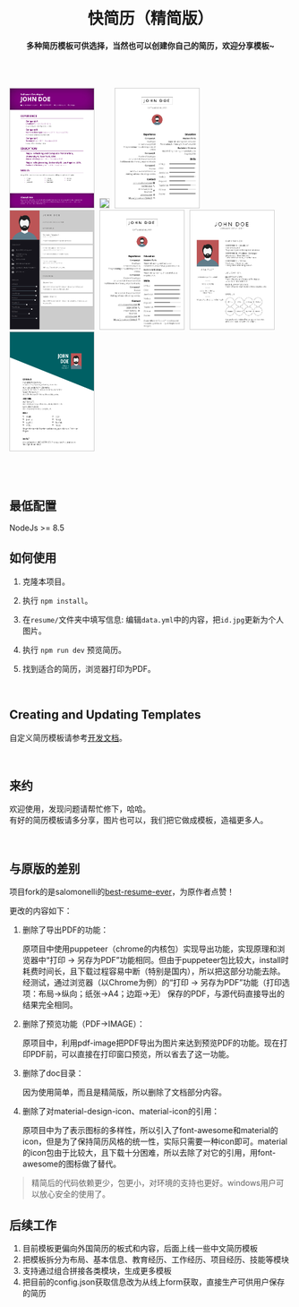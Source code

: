 <h1 align="center">
  <br>
  快简历（精简版）
  <br>
</h1>

<h4 align="center">
  多种简历模板可供选择，当然也可以创建你自己的简历，欢迎分享模板~
</h4>

<br>
<br>

<p align="left">
<img src="src/assets/preview/resume-purple.png" width="150" style="margin-right:5px; border: 1px solid #ccc;" />
<img src="src/assets/preview/resume-side-bar-rtl.png" width="150" style="margin-right:5px; border: 1px solid #ccc;" />
<img src="src/assets/preview/resume-left-right-rtl.png" width="150" style="margin-right:5px; border: 1px solid #ccc;" />
<img src="src/assets/preview/resume-material-dark.png" width="150" style="margin-right:5px; border: 1px solid #ccc;" />
<img src="src/assets/preview/resume-left-right.png" width="150" style="margin-right:5px; border: 1px solid #ccc;" />
<img src="src/assets/preview/resume-side-bar.png" width="150" style="margin-right:5px; border: 1px solid #ccc;" />
<img src="src/assets/preview/resume-oblique.png" width="150" style="margin-right:5px; border: 1px solid #ccc;" />
</p>

<br>
<br>

## 最低配置

NodeJs >= 8.5

## 如何使用

1. 克隆本项目。

2. 执行 `npm install`。

3. 在`resume/`文件夹中填写信息: 编辑`data.yml`中的内容，把`id.jpg`更新为个人图片。

4. 执行 `npm run dev` 预览简历。

5. 找到适合的简历，浏览器打印为PDF。

<br>


## Creating and Updating Templates

自定义简历模板请参考<a href="DEVELOPER.md">开发文档</a>。

<br>


## 来约
欢迎使用，发现问题请帮忙修下，哈哈。  
有好的简历模板请多分享，图片也可以，我们把它做成模板，造福更多人。
<br>


<br>

## 与原版的差别
项目fork的是salomonelli的<a href="https://salomonelli.github.io/best-resume-ever">best-resume-ever</a>，为原作者点赞！

更改的内容如下：
1. 删除了导出PDF的功能：

    原项目中使用puppeteer（chrome的内核包）实现导出功能，实现原理和浏览器中“打印 -> 另存为PDF”功能相同。但由于puppeteer包比较大，install时耗费时间长，且下载过程容易中断（特别是国内），所以把这部分功能去除。  
    经测试，通过浏览器（以Chrome为例）的“打印 -> 另存为PDF”功能（打印选项：布局->纵向；纸张->A4；边距->无） 保存的PDF，与源代码直接导出的结果完全相同。

2. 删除了预览功能（PDF->IMAGE）：

   原项目中，利用pdf-image把PDF导出为图片来达到预览PDF的功能。现在打印PDF前，可以直接在打印窗口预览，所以省去了这一功能。

3. 删除了doc目录：

   因为使用简单，而且是精简版，所以删除了文档部分内容。

4. 删除了对material-design-icon、material-icon的引用：

   原项目中为了表示图标的多样性，所以引入了font-awesome和material的icon，但是为了保持简历风格的统一性，实际只需要一种icon即可。material的icon包由于比较大，且下载十分困难，所以去除了对它的引用，用font-awesome的图标做了替代。


>精简后的代码依赖更少，包更小，对环境的支持也更好。windows用户可以放心安全的使用了。

## 后续工作
1. 目前模板更偏向外国简历的板式和内容，后面上线一些中文简历模板
2. 把模板拆分为布局、基本信息、教育经历、工作经历、项目经历、技能等模块
3. 支持通过组合拼接各类模块，生成更多模板
4. 把目前的config.json获取信息改为从线上form获取，直接生产可供用户保存的简历
